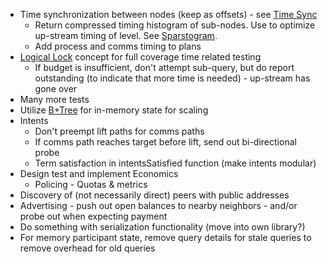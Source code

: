 * Time synchronization between nodes (keep as offsets) - see [Time Sync](time-sync.md)
  * Return compressed timing histogram of sub-nodes.  Use to optimize up-stream timing of level.  See [Sparstogram](https://github.com/Digithought/Sparstogram).
  * Add process and comms timing to plans
* [Logical Lock](logical-clock.md) concept for full coverage time related testing
  * If budget is insufficient, don't attempt sub-query, but do report outstanding (to indicate that more time is needed) - up-stream has gone over
* Many more tests
* Utilize [B+Tree](https://github.com/Digithought/Digitree) for in-memory state for scaling
* Intents
  * Don't preempt lift paths for comms paths
  * If comms path reaches target before lift, send out bi-directional probe
  * Term satisfaction in intentsSatisfied function (make intents modular)
* Design test and implement Economics
  * Policing - Quotas & metrics
* Discovery of (not necessarily direct) peers with public addresses
* Advertising - push out open balances to nearby neighbors - and/or probe out when expecting payment
* Do something with serialization functionality (move into own library?)
* For memory participant state, remove query details for stale queries to remove overhead for old queries
